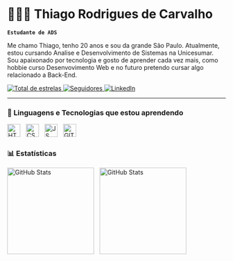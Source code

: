 # 🧑🏻‍💻 Thiago Rodrigues de Carvalho

**`Estudante de ADS`**

Me chamo Thiago, tenho 20 anos e sou da grande São Paulo. Atualmente, estou cursando Analise e Desenvolvimento de Sistemas na Unicesumar. Sou apaixonado por tecnologia e gosto de aprender cada vez mais, como hobbie curso Desenvovimento Web e no futuro pretendo cursar algo relacionado a Back-End.

<p align="left">
    <!-- Badge para estrelas no GitHub -->
    <a href="https://github.com/kahazdev?tab=repositories&sort=stargazers">
        <img 
            alt="Total de estrelas" 
            title="Total de estrelas GitHub" 
            src="https://custom-icon-badges.demolab.com/github/stars/kahazdev?color=55960c&style=for-the-badge&labelColor=488207&logo=star&label=estrelas"
        />
    </a>
    <!-- Badge para seguidores no GitHub -->
    <a href="https://github.com/kahazdev?tab=followers">
        <img 
            alt="Seguidores" 
            title="Me siga no GitHub" 
            src="https://custom-icon-badges.demolab.com/github/followers/kahazdev?color=236ad3&labelColor=1155ba&style=for-the-badge&logo=github&label=Seguidores&logoColor=white"
        />
    </a>
    <!-- Badge para LinkedIn -->
    <a href="https://www.linkedin.com/in/thiago-rodrigues-8170862a8/" target="_blank">
        <img 
            alt="LinkedIn" 
            title="Visite meu perfil no LinkedIn" 
            src="https://img.shields.io/badge/LinkedIn-0077B5?style=for-the-badge&logo=linkedin&logoColor=white"
        />
    </a>
</p>

---

### 🤖 Linguagens e Tecnologias que estou aprendendo

<!-- Ícone do HTML -->
<img 
    align="left" 
    alt="HTML" 
    title="HTML"
    width="30px" 
    style="padding-right: 10px;" 
    src="https://cdn.jsdelivr.net/gh/devicons/devicon@latest/icons/html5/html5-original-wordmark.svg"          
/>

<!-- Ícone do CSS -->
<img 
    align="left" 
    alt="CSS" 
    title="CSS"
    width="30px" 
    style="padding-right: 10px;" 
    src="https://cdn.jsdelivr.net/gh/devicons/devicon@latest/icons/css3/css3-original-wordmark.svg" 
/>

<!-- Ícone do JS -->
<img 
    align="left" 
    alt="JS" 
    title="JS"
    width="30px" 
    style="padding-right: 10px;" 
    src="https://images.icon-icons.com/112/PNG/512/python_18894.png"
/>

<!-- Ícone do GIT -->
<img 
    align="left" 
    alt="GIT" 
    title="GIT"
    width="30px" 
    style="padding-right: 10px;" 
    src="https://cdn.jsdelivr.net/gh/devicons/devicon@latest/icons/git/git-plain.svg"
/>
<br/>
<br/>


### 📊 Estatísticas

<p>
  <img 
    align="left" 
    alt="GitHub Stats" 
    height="200" 
    style="padding-right: 10px;" 
    src="https://github-readme-stats.vercel.app/api?username=kahazdev&show_icons=true&theme=dark&include_all_commits=true&locale=pt-br" 
  />

<img 
      align="left" 
      alt="GitHub Stats" 
      height="200" 
      src="https://github-readme-stats.vercel.app/api/top-langs/?username=kahazdev&theme=dark&layout=compact&custom_title=Tecnologias&langs_count=9" 
  />

</p>
